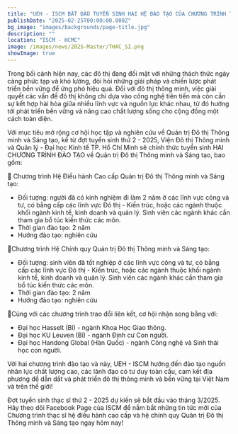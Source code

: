 ```yaml
---
title: "UEH - ISCM BẮT ĐẦU TUYỂN SINH HAI HỆ ĐÀO TẠO CỦA CHƯƠNG TRÌNH THẠC SĨ ĐÔ THỊ THÔNG MINH VÀ SÁNG TẠO"
publishDate: "2025-02-25T00:00:00.000Z"
bg_image: "images/backgrounds/page-title.jpg"
description: ""
location: "ISCM - HCMC"
image: /images/news/2025-Master/THAC_SI.png
showImage: true
---
```


Trong bối cảnh hiện nay, các đô thị đang đối mặt với những thách thức ngày càng phức tạp và khó lường, đòi hỏi những giải pháp và chiến lược phát triển bền vững để ứng phó hiệu quả. Đối với đô thị thông minh, việc giải quyết các vấn đề đô thị không chỉ dựa vào công nghệ tiên tiến mà còn cần sự kết hợp hài hòa giữa nhiều lĩnh vực và nguồn lực khác nhau, từ đó hướng tới phát triển bền vững và nâng cao chất lượng sống cho cộng đồng một cách toàn diện.

Với mục tiêu mở rộng cơ hội học tập và nghiên cứu về Quản trị Đô thị Thông minh và Sáng tạo, kể từ đợt tuyển sinh thứ 2 - 2025, Viện Đô thị Thông minh và Quản lý - Đại học Kinh tế TP. Hồ Chí Minh sẽ chính thức tuyển sinh HAI CHƯƠNG TRÌNH ĐÀO TẠO về Quản trị Đô thị Thông minh và Sáng tạo, bao gồm:

🔺 Chương trình Hệ Điều hành Cao cấp Quản trị Đô thị Thông minh và Sáng tạo:

- Đối tượng: người đã có kinh nghiệm đi làm 2 năm ở các lĩnh vực công và tư, có bằng cấp các lĩnh vực Đô thị - Kiến trúc, hoặc các ngành thuộc khối ngành kinh tế, kinh doanh và quản lý. Sinh viên các ngành khác cần tham gia bổ túc kiến thức các môn.
- Thời gian đào tạo: 2 năm
- Hướng đào tạo: nghiên cứu

🔺Chương trình Hệ Chính quy Quản trị Đô thị Thông minh và Sáng tạo:

- Đối tượng: sinh viên đã tốt nghiệp ở các lĩnh vực công và tư, có bằng cấp các lĩnh vực Đô thị - Kiến trúc, hoặc các ngành thuộc khối ngành kinh tế, kinh doanh và quản lý. Sinh viên các ngành khác cần tham gia bổ túc kiến thức các môn.
- Thời gian đào tạo: 2 năm
- Hướng đào tạo: nghiên cứu

🔺Cùng với các chương trình trao đổi liên kết, cơ hội nhận song bằng với:

- Đại học Hasselt (Bỉ) - ngành Khoa Học Giao thông.
- Đại học KU Leuven (Bỉ) - ngành Định cư Con người.
- Đại học Handong Global (Hàn Quốc) - ngành Công nghệ và Sinh thái học con người.

Với hai chương trình đào tạo và này, UEH - ISCM hướng đến đào tạo nguồn nhân lực chất lượng cao, các lãnh đạo có tư duy toàn cầu, cam kết địa phương để dẫn dắt và phát triển đô thị thông minh và bền vững tại Việt Nam và trên thế giới!

Đợt tuyển sinh thạc sĩ thứ 2 - 2025 dự kiến sẽ bắt đầu vào tháng 3/2025. Hãy theo dõi Facebook Page của ISCM để nắm bắt những tin tức mới của Chương trình thạc sĩ hệ điều hành cao cấp và hệ chính quy Quản trị Đô thị Thông minh và Sáng tạo ngay hôm nay!
